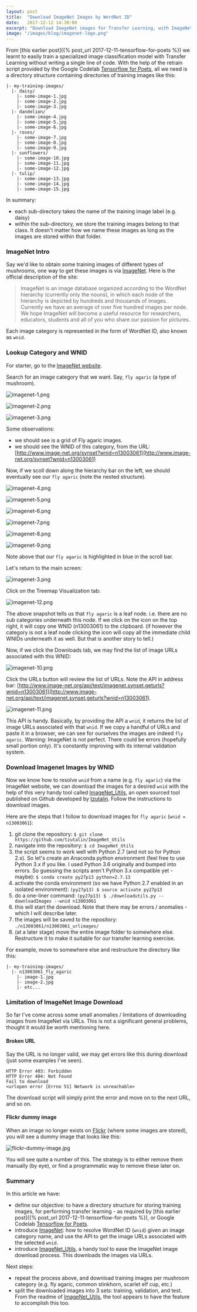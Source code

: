 ```yaml
---
layout: post
title:  "Download ImageNet Images by WordNet ID"
date:   2017-12-12 14:30:00
excerpt: "Download ImageNet images for Transfer Learning, with ImageNet-Utils"
image: "/images/blog/imagenet-logo.png"
---
```


From [this earlier post]({% post_url 2017-12-11-tensorflow-for-poets %}) we learnt to easily train a specialized image classification model with Transfer Learning without writing a single line of code. With the help of the retrain script provided by the Google Codelab [Tensorflow for Poets](https://codelabs.developers.google.com/codelabs/tensorflow-for-poets/#0), all we need is a directory structure containing directories of training images like this:

```
|- my-training-images/
  |- daisy/
    |- some-image-1.jpg
    |- some-image-2.jpg
    |- some-image-3.jpg
  |- dandelion/
    |- some-image-4.jpg
    |- some-image-5.jpg
    |- some-image-6.jpg
  |- roses/
    |- some-image-7.jpg
    |- some-image-8.jpg
    |- some-image-9.jpg
  |- sunflowers/
    |- some-image-10.jpg
    |- some-image-11.jpg
    |- some-image-12.jpg
  |- tulip/
    |- some-image-13.jpg
    |- some-image-14.jpg
    |- some-image-15.jpg
```

In summary:

- each sub-directory takes the name of the training image label (e.g. daisy)
- within the sub-directory, we store the training images belong to that class. It doesn't matter how we name these images as long as the images are stored within that folder.

### ImageNet Intro

Say we'd like to obtain some training images of different types of mushrooms, one way to get these images is via [ImageNet](http://www.image-net.org/). Here is the official description of the site:

> ImageNet is an image database organized according to the WordNet hierarchy (currently only the nouns), in which each node of the hierarchy is depicted by hundreds and thousands of images. Currently we have an average of over five hundred images per node. We hope ImageNet will become a useful resource for researchers, educators, students and all of you who share our passion for pictures. 

Each image category is represented in the form of WordNet ID, also known as `wnid`.

### Lookup Category and WNID

For starter, go to the [ImageNet website](http://www.image-net.org/).

Search for an image category that we want. Say, `fly agaric` (a type of mushroom).

![imagenet-1.png](/images/blog/imagenet-1.png)

![imagenet-2.png](/images/blog/imagenet-2.png)

![imagenet-3.png](/images/blog/imagenet-3.png)

Some observations:

- we should see is a grid of Fly agaric images.
- we should see the WNID of this category, from the URL: [http://www.image-net.org/synset?wnid=n13003061](http://www.image-net.org/synset?wnid=n13003061)

Now, if we scoll down along the hierarchy bar on the left, we should eventually see our `fly agaric` (note the nested structure).

![imagenet-4.png](/images/blog/imagenet-4.png)

![imagenet-5.png](/images/blog/imagenet-5.png)

![imagenet-6.png](/images/blog/imagenet-6.png)

![imagenet-7.png](/images/blog/imagenet-7.png)

![imagenet-8.png](/images/blog/imagenet-8.png)

![imagenet-9.png](/images/blog/imagenet-9.png)

Note above that our `fly agaric` is highlighted in blue in the scroll bar.

Let's return to the main screen:

![imagenet-3.png](/images/blog/imagenet-3.png)

Click on the Treemap Visualization tab:

![imagenet-12.png](/images/blog/imagenet-12.png)

The above snapshot tells us that `fly agaric` is a leaf node. i.e. there are no sub categories underneath this node. If we click on the icon on the top right, it will copy one WNID (n13003061) to the clipboard. (if however the category is not a leaf node clicking the icon will copy all the immediate child WNIDs underneath it as well. But that is another story to tell.)

Now, if we click the Downloads tab, we may find the list of image URLs associated with this WNID:

![imagenet-10.png](/images/blog/imagenet-10.png)

Click the URLs button will review the list of URLs. Note the API in address bar: [http://www.image-net.org/api/text/imagenet.synset.geturls?wnid=n13003061](http://www.image-net.org/api/text/imagenet.synset.geturls?wnid=n13003061).

![imagenet-11.png](/images/blog/imagenet-11.png)

This API is handy. Basically, by providing the API a `wnid`, it returns the list of image URLs associated with that `wnid`. If we copy a handful of URLs and paste it in a browser, we can see for ourselves the images are indeed `fly agaric`. Warning: ImageNet is not perfect. There could be errors (hopefully small portion only). It's constantly improving with its internal validation system.

### Download Imagenet Images by WNID

Now we know how to resolve `wnid` from a name (e.g. `fly agaric`) via the ImageNet website, we can download the images for a desired `wnid` with the help of this very handy tool called [ImageNet_Utils](https://github.com/tzutalin/ImageNet_Utils), an open sourced tool published on Github developed by [tzutalin](https://github.com/tzutalin). Follow the instructions to download images.

Here are the steps that I follow to download images for `fly agaric` (`wnid = n13003061`):

1. git clone the repository:
    `$ git clone https://github.com/tzutalin/ImageNet_Utils`
2. navigate into the repository:
    `$ cd ImageNet_Utils`
3. the script seems to work well with Python 2.7 (and not so for Python 2.x). So let's create an Anaconda python environment (feel free to use Python 3.x if you like. I used Python 3.6 originally and bumped into errors. So guessing the scripts aren't Python 3.x compatible yet - maybe):
    `$ conda create py27p13 python=2.7.13`
4. activate the conda environment (so we have Python 2.7 enabled in an isolated environment):
    `(py27p13) $ source activate py27p13`
5. do a one-liner command:
    `(py27p13) $ ./downloadutils.py --downloadImages --wnid n13003061`
6. this will start the download. Note that there may be errors / anomalies - which I will describe later. 
7. the images will be saved to the repository: `./n13003061/n13003061_urlimages/`
8. (at a later stage) move the entire image folder to somewhere else. Restructure it to make it suitable for our transfer learning exercise.

For example, move to somewhere else and restructure the directory like this:

```
|- my-training-images/
  |- n13003061_fly_agaric
    |- image-1.jpg
    |- image-2.jpg
    |- etc...
```
    
### Limitation of ImageNet Image Download

So far I've come across some small anomalies / limitations of downloading images from ImageNet via URLs. This is not a significant general problems, thought it would be worth mentioning here.

#### Broken URL

Say the URL is no longer valid, we may get errors like this during download (just some examples I've seen).

```
HTTP Error 403: Forbidden
HTTP Error 404: Not Found
Fail to download
<urlopen error [Errno 51] Network is unreachable>
```

The download script will simply print the error and move on to the next URL, and so on.

#### Flickr dummy image

When an image no longer exists on [Flickr](https://www.flickr.com/) (where some images are stored), you will see a dummy image that looks like this:

![flickr-dummy-image.jpg](/images/blog/flickr-dummy-image.jpg)

You will see quite a number of this. The strategy is to either remove them manually (by eye), or find a programmatic way to remove these later on.

### Summary

In this article we have:

- define our objective: to have a directory structure for storing training images, for performing transfer learning - as required by [this earlier post]({% post_url 2017-12-11-tensorflow-for-poets %}), or Google Codelab [Tensorflow for Poets](https://codelabs.developers.google.com/codelabs/tensorflow-for-poets/#0).
- introduce [ImageNet](http://www.image-net.org/): how to resolve WordNet ID (`wnid`) given an image category name, and use the API to get the image URLs associated with the selected `wnid`.
- introduce [ImageNet_Utils](https://github.com/tzutalin/ImageNet_Utils), a handy tool to ease the ImageNet image download process. This downloads the images via URLs.

Next steps:

- repeat the process above, and download training images per mushroom category (e.g. fly agaric, common stinkhorn, scarlet elf cup, etc.)
- split the downloaded images into 3 sets: training, validation, and test. From the readme of [ImageNet_Utils](https://github.com/tzutalin/ImageNet_Utils), the tool appears to have the feature to accomplish this too.